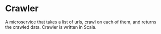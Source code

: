 # Crawler

A microservice that takes a list of urls, crawl on each of them, and returns the
crawled data. Crawler is written in Scala.